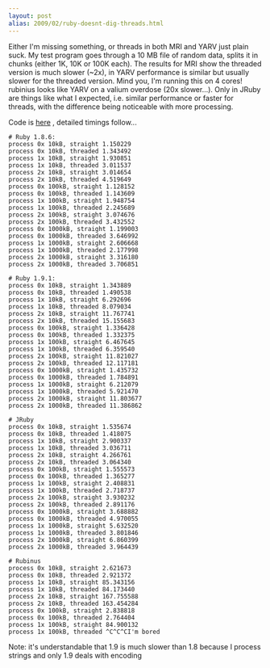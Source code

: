 ```yaml
---
layout: post
alias: 2009/02/ruby-doesnt-dig-threads.html
---
```


Either I'm missing something, or threads in both MRI and YARV just plain suck. My test program goes through a 10 MB file of random data, splits it in chunks (either 1K, 10K or 100K each). The results for MRI show the threaded version is much slower (~2x), in YARV performance is similar but usually slower for the threaded version. Mind you, I'm running this on 4 cores! rubinius looks like YARV on a valium overdose (20x slower...). Only in JRuby are things like what I expected, i.e. similar performance or faster for threads, with the difference being noticeable with more processing.

Code is <a href="http://pastie.org/397635">here</a> , detailed timings follow...

```
# Ruby 1.8.6:
process 0x 10kB, straight 1.150229
process 0x 10kB, threaded 1.343492
process 1x 10kB, straight 1.930851
process 1x 10kB, threaded 3.011537
process 2x 10kB, straight 3.014654
process 2x 10kB, threaded 4.519649
process 0x 100kB, straight 1.128152
process 0x 100kB, threaded 1.143609
process 1x 100kB, straight 1.948754
process 1x 100kB, threaded 2.245689
process 2x 100kB, straight 3.074676
process 2x 100kB, threaded 3.432552
process 0x 1000kB, straight 1.199003
process 0x 1000kB, threaded 3.646992
process 1x 1000kB, straight 2.606668
process 1x 1000kB, threaded 2.177998
process 2x 1000kB, straight 3.316180
process 2x 1000kB, threaded 3.706851

# Ruby 1.9.1:
process 0x 10kB, straight 1.343889
process 0x 10kB, threaded 1.490538
process 1x 10kB, straight 6.292696
process 1x 10kB, threaded 8.079034
process 2x 10kB, straight 11.767741
process 2x 10kB, threaded 15.155683
process 0x 100kB, straight 1.336428
process 0x 100kB, threaded 1.332375
process 1x 100kB, straight 6.467645
process 1x 100kB, threaded 6.359540
process 2x 100kB, straight 11.821027
process 2x 100kB, threaded 12.117181
process 0x 1000kB, straight 1.435732
process 0x 1000kB, threaded 1.784891
process 1x 1000kB, straight 6.212079
process 1x 1000kB, threaded 5.921470
process 2x 1000kB, straight 11.803677
process 2x 1000kB, threaded 11.386862

# JRuby
process 0x 10kB, straight 1.535674
process 0x 10kB, threaded 1.418075
process 1x 10kB, straight 2.900337
process 1x 10kB, threaded 3.036711
process 2x 10kB, straight 4.266761
process 2x 10kB, threaded 3.064340
process 0x 100kB, straight 1.555573
process 0x 100kB, threaded 1.365277
process 1x 100kB, straight 2.408831
process 1x 100kB, threaded 2.718737
process 2x 100kB, straight 3.930232
process 2x 100kB, threaded 2.891176
process 0x 1000kB, straight 3.688882
process 0x 1000kB, threaded 4.970055
process 1x 1000kB, straight 5.632520
process 1x 1000kB, threaded 3.801846
process 2x 1000kB, straight 6.860399
process 2x 1000kB, threaded 3.964439

# Rubinus
process 0x 10kB, straight 2.621673
process 0x 10kB, threaded 2.921372
process 1x 10kB, straight 85.343156
process 1x 10kB, threaded 84.173440
process 2x 10kB, straight 167.755588
process 2x 10kB, threaded 163.454284
process 0x 100kB, straight 2.838818
process 0x 100kB, threaded 2.764404
process 1x 100kB, straight 84.900132
process 1x 100kB, threaded ^C^C^CI'm bored
```

Note: it's understandable that 1.9 is much slower than 1.8 because I process strings and only 1.9 deals with encoding


